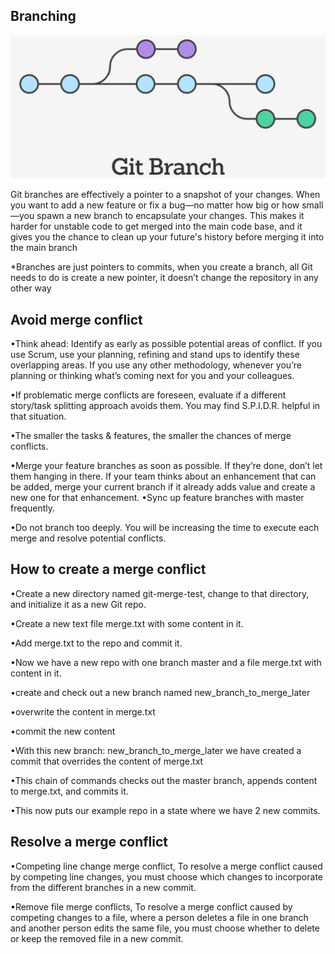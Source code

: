 ## Branching 

![Branch_Logo](git_branch.png)

Git branches are effectively a pointer to a snapshot of your changes. When you want to add a new feature or fix a bug—no matter how big or how small—you spawn a new branch to encapsulate your changes. This makes it harder for unstable code to get merged into the main code base, and it gives you the chance to clean up your future's history before merging it into the main branch

*Branches are just pointers to commits, when you create a branch, all Git needs to do is create a new pointer, it doesn’t change the repository in any other way

## Avoid merge conflict 

•Think ahead: Identify as early as possible potential areas of conflict. If you use Scrum, use your planning, refining and stand ups to identify these overlapping areas. If you use any other methodology, whenever you’re planning or thinking what’s coming next for you and your colleagues.

•If problematic merge conflicts are foreseen, evaluate if a different story/task splitting approach avoids them. You may find S.P.I.D.R. helpful in that situation.

•The smaller the tasks & features, the smaller the chances of merge conflicts.

•Merge your feature branches as soon as possible. If they’re done, don’t let them hanging in there. If your team thinks about an enhancement that can be added, merge your current branch if it already adds value and create a new one for that enhancement.
•Sync up feature branches with master frequently.

•Do not branch too deeply. You will be increasing the time to execute each merge and resolve potential conflicts.

## How to create a merge conflict 

•Create a new directory named git-merge-test, change to that directory, and initialize it as a new Git repo.

•Create a new text file merge.txt with some content in it.  

•Add merge.txt to the repo and commit it.

•Now we have a new repo with one branch master and a file merge.txt with content in it.

•create and check out a new branch named new_branch_to_merge_later

•overwrite the content in merge.txt  

•commit the new content

•With this new branch: new_branch_to_merge_later we have created a commit that overrides the content of merge.txt

•This chain of commands checks out the master branch, appends content to merge.txt, and commits it. 

•This now puts our example repo in a state where we have 2 new commits. 


## Resolve a merge conflict

•Competing line change merge conflict, To resolve a merge conflict caused by competing line changes, you must choose which changes to incorporate from the different branches in a new commit.

•Remove file merge conflicts, To resolve a merge conflict caused by competing changes to a file, where a person deletes a file in one branch and another person edits the same file, you must choose whether to delete or keep the removed file in a new commit.

